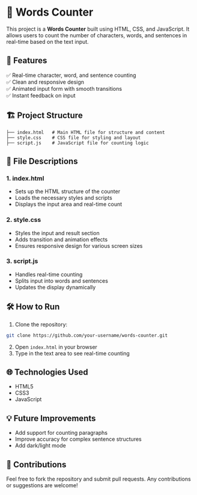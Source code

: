 
# 📝 Words Counter

This project is a **Words Counter** built using HTML, CSS, and JavaScript. It allows users to count the number of characters, words, and sentences in real-time based on the text input.

## 🚀 Features
✅ Real-time character, word, and sentence counting  
✅ Clean and responsive design  
✅ Animated input form with smooth transitions  
✅ Instant feedback on input  

## 🏗️ Project Structure
```
├── index.html   # Main HTML file for structure and content
├── style.css    # CSS file for styling and layout
├── script.js    # JavaScript file for counting logic
```

## 📂 File Descriptions
### 1. index.html  
- Sets up the HTML structure of the counter  
- Loads the necessary styles and scripts  
- Displays the input area and real-time count  

### 2. style.css  
- Styles the input and result section  
- Adds transition and animation effects  
- Ensures responsive design for various screen sizes  

### 3. script.js  
- Handles real-time counting  
- Splits input into words and sentences  
- Updates the display dynamically  

## 🛠️ How to Run
1. Clone the repository:
```bash
git clone https://github.com/your-username/words-counter.git
```
2. Open `index.html` in your browser  
3. Type in the text area to see real-time counting  

## 🌐 Technologies Used
- HTML5  
- CSS3  
- JavaScript  

## 💡 Future Improvements
- Add support for counting paragraphs  
- Improve accuracy for complex sentence structures  
- Add dark/light mode  

## 🎯 Contributions
Feel free to fork the repository and submit pull requests. Any contributions or suggestions are welcome!  
